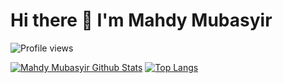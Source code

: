# Hi there 👋 I'm Mahdy Mubasyir 
![Profile views](https://gpvc.arturio.dev/mubasyir19)

[![Mahdy Mubasyir Github Stats](https://github-readme-stats.vercel.app/api?username=mubasyir19&count_private=true&theme=highcontrast&show_icons=true)](https://github.com/elfinsanjaya12)
[![Top Langs](https://github-readme-stats.vercel.app/api/top-langs/?username=mubasyir19&layout=compact&theme=highcontrast)](https://github.com/mubasyir19)

<!--
**mubasyir19/mubasyir19** is a ✨ _special_ ✨ repository because its `README.md` (this file) appears on your GitHub profile.

Here are some ideas to get you started:

- 🔭 I’m currently working on ...
- 🌱 I’m currently learning ...
- 👯 I’m looking to collaborate on ...
- 🤔 I’m looking for help with ...
- 💬 Ask me about ...
- 📫 How to reach me: ...
- 😄 Pronouns: ...
- ⚡ Fun fact: ...
-->
